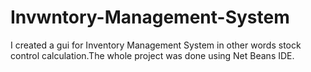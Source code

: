 # Invwntory-Management-System
I created a gui for Inventory Management System in other words stock control calculation.The whole project was done using Net Beans IDE.
